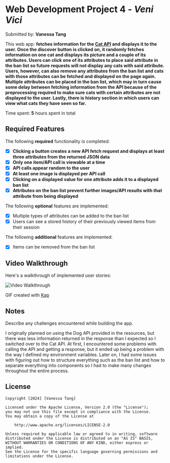 # Web Development Project 4 - _Veni Vici_

Submitted by: **Vanessa Tang**

This web app: **fetches information for the [Cat API](https://thecatapi.com) and displays it to the user. Once the discover button is clicked on, it randomly fetches information on one cat and displays its picture and a couple of its attributes. Users can click one of its attributes to place said attribute in the ban list so future requests will not display any cats with said attribute. Users, however, can also remove any attributes from the ban list and cats with those attributes can be fetched and displayed on the page again. Multiple attributes can be placed in the ban list, which may in turn cause some delay between fetching information from the API because of the preprocessing required to make sure cats with certain attributes are not displayed to the user. Lastly, there is history section in which users can view what cats they have seen so far.**

Time spent: **5** hours spent in total

## Required Features

The following **required** functionality is completed:

-   [x] **Clicking a button creates a new API fetch request and displays at least three attributes from the returned JSON data**
-   [x] **Only one item/API call is viewable at a time**
-   [x] **API calls appear random to the user**
-   [x] **At least one image is displayed per API call**
-   [x] **Clicking on a displayed value for one attribute adds it to a displayed ban list**
-   [x] **Attributes on the ban list prevent further images/API results with that attribute from being displayed**

The following **optional** features are implemented:

-   [x] Multiple types of attributes can be added to the ban list
-   [x] Users can see a stored history of their previously viewed items from their session

The following **additional** features are implemented:

-   [x] Items can be removed from the ban list

## Video Walkthrough

Here's a walkthrough of implemented user stories:

<img src='walkthrough.gif' alt='Video Walkthrough' />

<!-- Replace this with whatever GIF tool you used! -->

GIF created with [Kap](https://getkap.co/)

<!-- Recommended tools:
[Kap](https://getkap.co/) for macOS
[ScreenToGif](https://www.screentogif.com/) for Windows
[peek](https://github.com/phw/peek) for Linux. -->

## Notes

Describe any challenges encountered while building the app.

I originally planned on using the Dog API provided in the resources, but there was less information returned in the response than I expected so I switched over to the Cat API. At first, I encountered some problems with calling the API and getting a response, but it ended up being a problem with the way I defined my environment variables. Later on, I had some issues with figuring out how to structure everything such as the ban list and how to separate everything into components so I had to make many changes throughout the entire process.

## License

    Copyright [2024] [Vanessa Tang]

    Licensed under the Apache License, Version 2.0 (the "License");
    you may not use this file except in compliance with the License.
    You may obtain a copy of the License at

        http://www.apache.org/licenses/LICENSE-2.0

    Unless required by applicable law or agreed to in writing, software
    distributed under the License is distributed on an "AS IS" BASIS,
    WITHOUT WARRANTIES OR CONDITIONS OF ANY KIND, either express or implied.
    See the License for the specific language governing permissions and
    limitations under the License.
